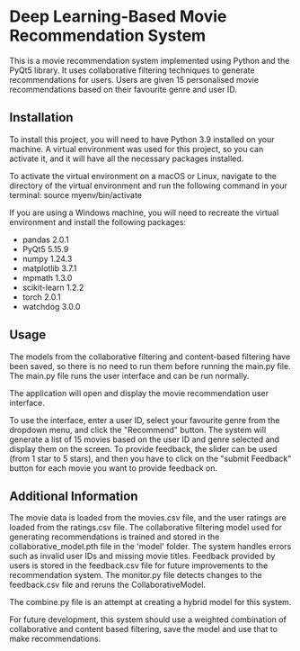 # Deep Learning-Based Movie Recommendation System 

This is a movie recommendation system implemented using Python and the PyQt5 library. It uses collaborative filtering techniques to generate recommendations for users. Users are given 15 personalised movie recommendations based on their favourite genre and user ID.


## Installation

To install this project, you will need to have Python 3.9 installed on your machine. A virtual environment was used for this project, so you can activate it, and it will have all the necessary packages installed.

To activate the virtual environment on a macOS or Linux, navigate to the directory of the virtual environment and run the following command in your terminal: 
source myenv/bin/activate

If you are using a Windows machine, you will need to recreate the virtual environment and install the following packages:

- pandas                       2.0.1
- PyQt5                        5.15.9
- numpy                        1.24.3
- matplotlib                   3.7.1
- mpmath                       1.3.0
- scikit-learn                 1.2.2
- torch                        2.0.1
- watchdog                     3.0.0


## Usage

The models from the collaborative filtering and content-based filtering have been saved, so there is no need to run them before running the main.py file. The main.py file runs the user interface and can be run normally. 

The application will open and display the movie recommendation user interface.

To use the interface, enter a user ID, select your favourite genre from the dropdown menu, and click the "Recommend" button.
The system will generate a list of 15 movies based on the user ID and genre selected and display them on the screen.
To provide feedback, the slider can be used (from 1 star to 5 stars), and then you have to click on the "submit Feedback" button for each movie you want to provide feedback on. 


## Additional Information

The movie data is loaded from the movies.csv file, and the user ratings are loaded from the ratings.csv file.
The collaborative filtering model used for generating recommendations is trained and stored in the collaborative_model.pth file in the 'model' folder.
The system handles errors such as invalid user IDs and missing movie titles.
Feedback provided by users is stored in the feedback.csv file for future improvements to the recommendation system.
The monitor.py file detects changes to the feedback.csv file and reruns the CollaborativeModel.

The combine.py file is an attempt at creating a hybrid model for this system.

For future development, this system should use a weighted combination of collaborative and content based filtering, save the model and use that to make recommendations. 